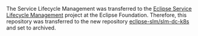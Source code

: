 The Service Lifecycle Management was transferred to the [Eclipse Service Lifecycle Management](https://projects.eclipse.org/projects/dt.slm) project at the Eclipse Foundation. Therefore, this repository was transferred to the new repository [eclipse-slm/slm-dc-k8s](https://github.com/eclipse-slm/slm-dc-k8s) and set to archived.
